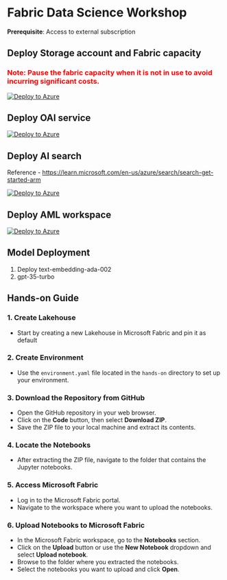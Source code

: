 # Fabric Data Science Workshop

**Prerequisite**: Access to external subscription

## Deploy Storage account and Fabric capacity

 ### <font color="Red"><b>Note:</b> Pause the fabric capacity when it is not in use to avoid incurring significant costs.</font>

[![Deploy to Azure](https://aka.ms/deploytoazurebutton)](https://portal.azure.com/#create/Microsoft.Template/uri/https%3A%2F%2Fraw.githubusercontent.com%2Fumeshpawar2188%2Ffabricdsworkshop%2Fmain%2Finfra%2Ffabric_storage_template.json)


## Deploy OAI service

[![Deploy to Azure](https://aka.ms/deploytoazurebutton)](https://portal.azure.com/#create/Microsoft.Template/uri/https%3A%2F%2Fraw.githubusercontent.com%2Fumeshpawar2188%2Ffabricdsworkshop%2Fmain%2Finfra%2Foai_template.json)


## Deploy AI search 

Reference - https://learn.microsoft.com/en-us/azure/search/search-get-started-arm

[![Deploy to Azure](https://aka.ms/deploytoazurebutton)](https://portal.azure.com/#create/Microsoft.Template/uri/https%3A%2F%2Fraw.githubusercontent.com%2Fazure%2Fazure-quickstart-templates%2Fmaster%2Fquickstarts%2Fmicrosoft.search%2Fazure-search-create%2Fazuredeploy.json)

## Deploy AML workspace

[![Deploy to Azure](https://aka.ms/deploytoazurebutton)](https://portal.azure.com/#create/Microsoft.Template/uri/https%3A%2F%2Fraw.githubusercontent.com%2Fumeshpawar2188%2Ffabricdsworkshop%2Fmain%2Finfra%2Faml_template.json)

## Model Deployment
1. Deploy text-embedding-ada-002
2. gpt-35-turbo
   

## Hands-on Guide

### 1. Create Lakehouse
- Start by creating a new Lakehouse in Microsoft Fabric and pin it as default

### 2. Create Environment
- Use the `environment.yaml` file located in the `hands-on` directory to set up your environment.

### 3. Download the Repository from GitHub
- Open the GitHub repository in your web browser.
- Click on the **Code** button, then select **Download ZIP**.
- Save the ZIP file to your local machine and extract its contents.

### 4. Locate the Notebooks
- After extracting the ZIP file, navigate to the folder that contains the Jupyter notebooks.

### 5. Access Microsoft Fabric
- Log in to the Microsoft Fabric portal.
- Navigate to the workspace where you want to upload the notebooks.

### 6. Upload Notebooks to Microsoft Fabric
- In the Microsoft Fabric workspace, go to the **Notebooks** section.
- Click on the **Upload** button or use the **New Notebook** dropdown and select **Upload notebook**.
- Browse to the folder where you extracted the notebooks.
- Select the notebooks you want to upload and click **Open**.
